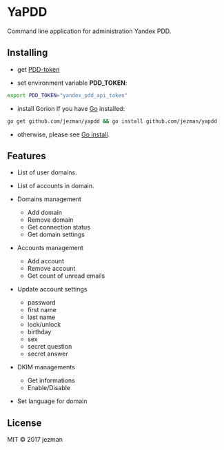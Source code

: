 # YaPDD
Command line application for administration Yandex PDD.
## Installing

- get [PDD-token](https://pddimp.yandex.ru/api2/admin/get_token)

- set environment variable **PDD_TOKEN**:
```bash
export PDD_TOKEN="yandex_pdd_api_token"
```
- install Gorion
If you have [Go](https://golang.org/) installed: 
```bash
go get github.com/jezman/yapdd && go install github.com/jezman/yapdd
```
- otherwise, please see [Go install](https://golang.org/doc/install).
## Features

- List of user domains.
- List of accounts in domain.
- Domains management
  * Add domain
  * Remove domain
  * Get connection status
  * Get domain settings

- Accounts management
  * Add account
  * Remove account
  * Get count of unread emails

- Update account settings
  * password
  * first name
  * last name
  * lock/unlock
  * birthday
  * sex
  * secret question
  * secret answer

- DKIM managements
  * Get informations
  * Enable/Disable

- Set language for domain

## License
MIT © 2017 jezman
